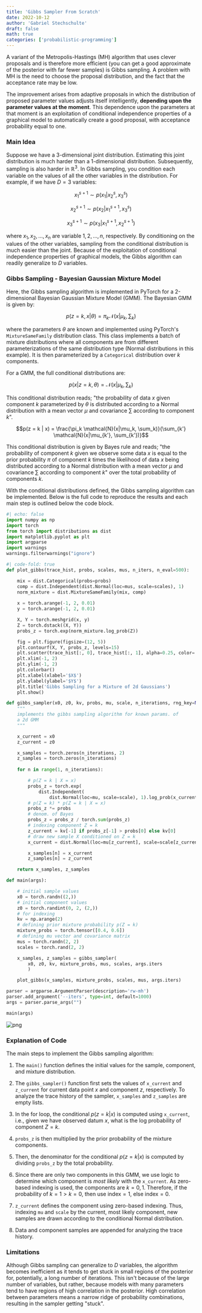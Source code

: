 ```yaml
---
title: 'Gibbs Sampler From Scratch'
date: 2022-10-12
author: 'Gabriel Stechschulte'
draft: false
math: true
categories: ['probabilistic-programming']
---
```


<!--eofm-->

A variant of the Metropolis-Hastings (MH) algorithm that uses clever proposals and is therefore more efficient (you can get a good approximate of the posterior with far fewer samples) is Gibbs sampling. A problem with MH is the need to choose the proposal distribution, and the fact that the acceptance rate may be low.

The improvement arises from adaptive proposals in which the distribution of proposed parameter values adjusts itself intelligently, **depending upon the parameter values at the moment**. This dependence upon the parameters at that moment is an exploitation of conditional independence properties of a graphical model to automatically create a good proposal, with acceptance probability equal to one.

### Main Idea

Suppose we have a 3-dimensional joint distribution. Estimating this joint distribution is much harder than a 1-dimensional distribution. Subsequently, sampling is also harder in $\mathbb{R}^3$. In Gibbs sampling, you condition each variable on the values of all the other variables in the distribution. For example, if we have $D=3$ variables:

$$x_{1}^{s+1} \sim p(x_1 | x_2^s,x_3^s)$$

$$x_{2}^{s+1} \sim p(x_2 | x_1^{s+1},x_3^s)$$

$$x_{3}^{s+1} \sim p(x_3 | x_1^{s+1},x_2^{s+1})$$

where $x_1, x_2,...,x_n$ are variable $1, 2,...,n$, respectively. By conditioning on the values of the other variables, sampling from the conditional distribution is much easier than the joint. Because of the exploitation of conditional independence properties of graphical models, the Gibbs algorithm can readily generalize to $D$ variables. 

### Gibbs Sampling - Bayesian Gaussian Mixture Model

Here, the Gibbs sampling algorithm is implemented in PyTorch for a 2-dimensional Bayesian Gaussian Mixture Model (GMM). The Bayesian GMM is given by:

$$p(z = k, x | \theta) = \pi_k \mathcal{N}(x|\mu_k, \sum_k)$$

where the parameters $\theta$ are known and implemented using PyTorch's `MixtureSameFamily` distribution class. This class implements a batch of mixture distributions where all components are from different parameterizations of the same distribution type (Normal distributions in this example). It is then parameterized by a `Categorical` distribution over $k$ components. 

For a GMM, the full conditional distributions are:

$$p(x|z = k, \theta) = \mathcal{N}(x|\mu_k, \sum_k)$$

This conditional distribution reads; "the probability of data $x$ given component $k$ parameterized by $\theta$ is distributed according to a Normal distribution with a mean vector $\mu$ and covariance $\sum$ according to component $k$".  

$$p(z = k | x) = \frac{\pi_k \mathcal{N}(x|\mu_k, \sum_k)}{\sum_{k'} \mathcal{N}(x|\mu_{k'}, \sum_{k'})}$$

This conditional distribution is given by Bayes rule and reads; "the probability of component $k$ given we observe some data $x$ is equal to the prior probability $\pi$ of component $k$ times the likelihood of data $x$ being distributed according to a Normal distribution with a mean vector $\mu$ and covariance $\sum$ according to component $k$" over the total probability of components $k$. 

With the conditional distributions defined, the Gibbs sampling algorithm can be implemented. Below is the full code to reproduce the results and each main step is outlined below the code block.


```python
#| echo: false
import numpy as np
import torch
from torch import distributions as dist
import matplotlib.pyplot as plt
import argparse
import warnings
warnings.filterwarnings("ignore")
```


```python
#| code-fold: true
def plot_gibbs(trace_hist, probs, scales, mus, n_iters, n_eval=500):

    mix = dist.Categorical(probs=probs)
    comp = dist.Independent(dist.Normal(loc=mus, scale=scales), 1)
    norm_mixture = dist.MixtureSameFamily(mix, comp)
    
    x = torch.arange(-1, 2, 0.01)
    y = torch.arange(-1, 2, 0.01) 

    X, Y = torch.meshgrid(x, y)
    Z = torch.dstack((X, Y))
    probs_z = torch.exp(norm_mixture.log_prob(Z))

    fig = plt.figure(figsize=(12, 5))
    plt.contourf(X, Y, probs_z, levels=15)
    plt.scatter(trace_hist[:, 0], trace_hist[:, 1], alpha=0.25, color='red')
    plt.xlim(-1, 2)
    plt.ylim(-1, 2)
    plt.colorbar()
    plt.xlabel(xlabel='$X$')
    plt.ylabel(ylabel='$Y$')
    plt.title('Gibbs Sampling for a Mixture of 2d Gaussians')
    plt.show()
```


```python
def gibbs_sampler(x0, z0, kv, probs, mu, scale, n_iterations, rng_key=None):
    """
    implements the gibbs sampling algorithm for known params. of
    a 2d GMM
    """

    x_current = x0
    z_current = z0

    x_samples = torch.zeros(n_iterations, 2)
    z_samples = torch.zeros(n_iterations)
     
    for n in range(1, n_iterations):

        # p(Z = k | X = x)
        probs_z = torch.exp(
            dist.Independent(
                dist.Normal(loc=mu, scale=scale), 1).log_prob(x_current))
        # p(Z = k) * p(Z = k | X = x)
        probs_z *= probs
        # denom. of Bayes
        probs_z = probs_z / torch.sum(probs_z)
        # indexing component Z = k
        z_current = kv[-1] if probs_z[-1] > probs[0] else kv[0]
        # draw new sample X conditioned on Z = k
        x_current = dist.Normal(loc=mu[z_current], scale=scale[z_current]).sample()

        x_samples[n] = x_current
        z_samples[n] = z_current

    return x_samples, z_samples
```


```python
def main(args):

    # initial sample values
    x0 = torch.randn((2,))
    # initial component values
    z0 = torch.randint(0, 2, (2,))
    # for indexing
    kv = np.arange(2)
    # defining prior mixture probability p(Z = k)
    mixture_probs = torch.tensor([0.4, 0.6])
    # defining mu vector and covariance matrix
    mus = torch.randn(2, 2)
    scales = torch.rand(2, 2)

    x_samples, z_samples = gibbs_sampler(
        x0, z0, kv, mixture_probs, mus, scales, args.iters
        )

    plot_gibbs(x_samples, mixture_probs, scales, mus, args.iters)
```


```python
parser = argparse.ArgumentParser(description='rw-mh')
parser.add_argument('--iters', type=int, default=1000)
args = parser.parse_args("")

main(args)
```


    
![png](2022-10-12-inference-gibbs_files/2022-10-12-inference-gibbs_8_0.png)
    


### Explanation of Code

The main steps to implement the Gibbs sampling algorithm:

1.  The `main()` function defines the initial values for the sample, component, and mixture distribution. 

2. The `gibbs_sampler()` function first sets the values of `x_current` and `z_current` for current data point $x$ and component $z$, respectively. To analyze the trace history of the sampler, `x_samples` and `z_samples` are empty lists. 

3. In the for loop, the conditional $p(z = k \vert x)$ is computed using `x_current`, i.e., given we have observed datum $x$, what is the log probability of component $Z = k$. 

4. `probs_z` is then multiplied by the prior probability of the mixture components. 

5. Then, the denominator for the conditional $p(z = k \vert x)$ is computed by dividing `probs_z` by the total probability.

6. Since there are only two components in this GMM, we use logic to determine which component is _most likely_ with the `x_current`. As zero-based indexing is used, the components are $k = 0, 1$. Therefore, if the probability of $k=1 > k=0$, then use index$=1$, else index$=0$. 

7. `z_current` defines the component using zero-based indexing. Thus, indexing `mu` and `scale` by the current, most likely component, new samples are drawn according to the conditional Normal distribution.

8. Data and component samples are appended for analyzing the trace history.

### Limitations

Although Gibbs sampling can generalize to $D$ variables, the algorithm becomes inefficient as it tends to get stuck in small regions of the posterior for, potentially, a long number of iterations. This isn't because of the large number of variables, but rather, because models with many parameters tend to have regions of high correlation in the posterior. High correlation between parameters means a narrow ridge of probability combinations, resulting in the sampler getting "stuck". 
